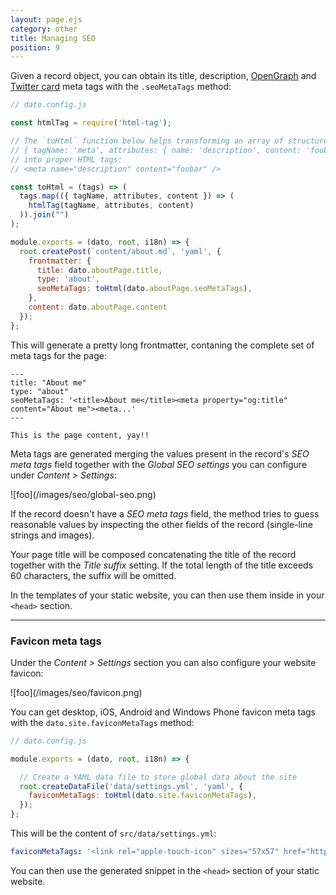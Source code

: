 ```yaml
---
layout: page.ejs
category: other
title: Managing SEO
position: 9
---
```


Given a record object, you can obtain its title, description, [OpenGraph](http://ogp.me/) and [Twitter card](https://dev.twitter.com/cards/overview) meta tags with the `.seoMetaTags` method:

```javascript
// dato.config.js

const htmlTag = require('html-tag');

// The `toHtml` function below helps transforming an array of structured objects like this:
// { tagName: 'meta', attributes: { name: 'description', content: 'foobar' } }
// into proper HTML tags:
// <meta name="description" content="foobar" />

const toHtml = (tags) => (
  tags.map(({ tagName, attributes, content }) => (
    htmlTag(tagName, attributes, content)
  )).join("")
);

module.exports = (dato, root, i18n) => {
  root.createPost(`content/about.md`, 'yaml', {
    frontmatter: {
      title: dato.aboutPage.title,
      type: 'about',
      seoMetaTags: toHtml(dato.aboutPage.seoMetaTags),
    },
    content: dato.aboutPage.content
  });
};
```

This will generate a pretty long frontmatter, contaning the complete set of meta tags for the page:

```
---
title: "About me"
type: "about"
seoMetaTags: '<title>About me</title><meta property="og:title" content="About me"><meta...'
---

This is the page content, yay!!
```

Meta tags are generated merging the values present in the record's *SEO meta tags* field together with the *Global SEO settings* you can configure under *Content > Settings*:

<div class="smaller">
  ![foo](/images/seo/global-seo.png)
</div>

If the record doesn't have a *SEO meta tags* field, the method tries to guess reasonable values by inspecting the other fields of the record (single-line strings and images).

Your page title will be composed concatenating the title of the record together with the *Title suffix* setting. If the total length of the title exceeds 60 characters, the suffix will be omitted.

In the templates of your static website, you can then use them inside in your `<head>` section.

---

### Favicon meta tags

Under the *Content > Settings* section you can also configure your website favicon:

<div class="smaller">
  ![foo](/images/seo/favicon.png)
</div>

You can get desktop, iOS, Android and Windows Phone favicon meta tags with the `dato.site.faviconMetaTags` method:

```javascript
// dato.config.js

module.exports = (dato, root, i18n) => {

  // Create a YAML data file to store global data about the site
  root.createDataFile('data/settings.yml', 'yaml', {
    faviconMetaTags: toHtml(dato.site.faviconMetaTags),
  });
};
```

This will be the content of `src/data/settings.yml`:

```yaml
faviconMetaTags: '<link rel="apple-touch-icon" sizes="57x57" href="https://www.datocms-assets.com/604/123-favicon.png?h=57&w=57"><link rel="apple-touch-icon" sizes="60x60" ...'
```

You can then use the generated snippet in the `<head>` section of your static website.
